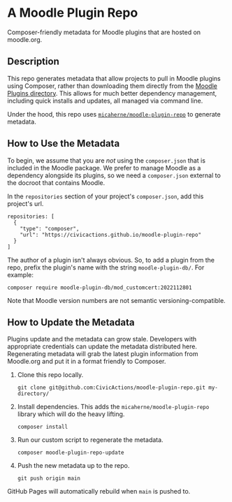 # A Moodle Plugin Repo
Composer-friendly metadata for Moodle plugins that are hosted on moodle.org.

## Description
This repo generates metadata that allow projects to pull in Moodle plugins using Composer, rather than downloading them directly from the [Moodle Plugins directory](https://moodle.org/plugins/index.php). This allows for much better dependency management, including quick installs and updates, all managed via command line.

Under the hood, this repo uses [`micaherne/moodle-plugin-repo`](https://github.com/micaherne/moodle-plugin-repo) to generate metadata.

## How to Use the Metadata
To begin, we assume that you are *not* using the `composer.json` that is included in the Moodle package. We prefer to manage Moodle as a dependency alongside its plugins, so we need a `composer.json` external to the docroot that contains Moodle.

In the `repositories` section of your project's `composer.json`, add this project's url.
```
repositories: [
  {
    "type": "composer",
    "url": "https://civicactions.github.io/moodle-plugin-repo"
  }
]
```
The author of a plugin isn't always obvious. So, to add a plugin from the repo, prefix the plugin's name with the string `moodle-plugin-db/`. For example:
```
composer require moodle-plugin-db/mod_customcert:2022112801
```
Note that Moodle version numbers are not semantic versioning-compatible.

## How to Update the Metadata
Plugins update and the metadata can grow stale. Developers with appropriate credentials can update the metadata distributed here. Regenerating metadata will grab the latest plugin information from Moodle.org and put it in a format friendly to Composer.

1. Clone this repo locally. 
   ```
   git clone git@github.com:CivicActions/moodle-plugin-repo.git my-directory/
   ```
2. Install dependencies. This adds the `micaherne/moodle-plugin-repo` library which will do the heavy lifting.
   ```
   composer install
   ```
3. Run our custom script to regenerate the metadata.
   ```
   composer moodle-plugin-repo-update
   ```
4. Push the new metadata up to the repo.
   ```
   git push origin main
   ```
GitHub Pages will automatically rebuild when `main` is pushed to.

